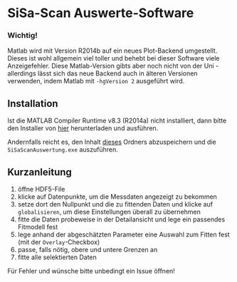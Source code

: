 # SiSa-Scan Auswerte-Software

### Wichtig!
Matlab wird mit Version R2014b auf ein neues Plot-Backend umgestellt. Dieses ist
wohl allgemein viel toller und behebt bei dieser Software viele Anzeigefehler.
Diese Matlab-Version gibts aber noch nicht von der Uni - allerdings lässt sich das
neue Backend auch in älteren Versionen verwenden, indem Matlab mit `-hgVersion 2` 
ausgeführt wird.

## Installation
Ist die MATLAB Compiler Runtime v8.3 (R2014a) nicht installiert,
dann bitte den Installer von [hier](https://git.daten.tk/sebastian.pfitzner/sisa-scan-auswertung/raw/master/Deployment/SiSaScanAuswertung/for_redistribution/MyAppInstaller_web.exe)
herunterladen und ausführen.

Andernfalls reicht es, den Inhalt [dieses](https://git.daten.tk/sebastian.pfitzner/sisa-scan-auswertung/tree/master/Deployment/SiSaScanAuswertung/for_redistribution_files_only)
Ordners abzuspeichern und die `SiSaScanAuswertung.exe` auszuführen.

## Kurzanleitung

1. öffne HDF5-File
2. klicke auf Datenpunkte, um die Messdaten angezeigt zu bekommen
3. setze dort den Nullpunkt und die zu fittenden Daten und klicke auf `globalisieren`, um diese Einstellungen überall zu übernehmen
4. fitte die Daten probeweise in der Detailansicht und lege ein passendes Fitmodell fest
5. lege anhand der abgeschätzten Parameter eine Auswahl zum Fitten fest (mit der `Overlay`-Checkbox)
6. passe, falls nötig, obere und untere Grenzen an
7. fitte alle selektierten Daten

Für Fehler und wünsche bitte unbedingt ein Issue öffnen!